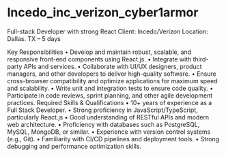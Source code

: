 # Incedo_inc_verizon_cyber1armor

Full-stack Developer with strong React
Client: Incedo/Verizon
Location: Dallas. TX – 5 days

Key Responsibilities
• Develop and maintain robust, scalable, and responsive front-end components using React.js.
• Integrate with third-party APIs and services.
• Collaborate with UI/UX designers, product managers, and other developers to deliver high-quality software.
• Ensure cross-browser compatibility and optimize applications for maximum speed and scalability.
• Write unit and integration tests to ensure code quality.
• Participate in code reviews, sprint planning, and other agile development practices.
Required Skills & Qualifications
• 10+ years of experience as a Full Stack Developer.
• Strong proficiency in JavaScript/TypeScript, particularly React.js
• Good understanding of RESTful APIs and modern web architecture.
• Proficiency with databases such as PostgreSQL, MySQL, MongoDB, or similar.
• Experience with version control systems (e.g., Git).
• Familiarity with CI/CD pipelines and deployment tools.
• Strong debugging and performance optimization skills.
